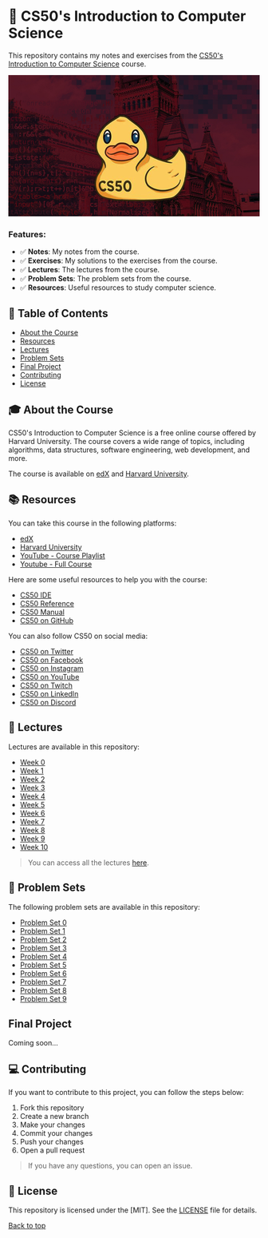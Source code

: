 # 🐤 CS50's Introduction to Computer Science
This repository contains my notes and exercises from the [CS50's Introduction to Computer Science](https://cs50.harvard.edu/x/2024/) course.

![CS50's rubber duck](./assets/cover.jpg)

### Features:

- ✅ **Notes**: My notes from the course.
- ✅ **Exercises**: My solutions to the exercises from the course.
- ✅ **Lectures**: The lectures from the course.
- ✅ **Problem Sets**: The problem sets from the course.
- ✅ **Resources**: Useful resources to study computer science.

## 📄 Table of Contents
- [About the Course](#-about-the-course)
- [Resources](#-resources)
- [Lectures](#-lectures)
- [Problem Sets](#-problem-sets)
- [Final Project](#final-project)
- [Contributing](#-contributing)
- [License](#-license)

## 🎓 About the Course

CS50's Introduction to Computer Science is a free online course offered by Harvard University. The course covers a wide range of topics, including algorithms, data structures, software engineering, web development, and more.

The course is available on [edX](https://www.edx.org/course/cs50s-introduction-to-computer-science) and [Harvard University](https://cs50.harvard.edu/x/2024/).

## 📚 Resources

You can take this course in the following platforms:

- [edX](https://www.edx.org/course/cs50s-introduction-to-computer-science)
- [Harvard University](https://cs50.harvard.edu/x/2024/)
- [YouTube - Course Playlist](https://youtube.com/playlist?list=PLhQjrBD2T381WAHyx1pq-sBfykqMBI7V4&si=QOHLPWvSKuv_n9rn)
- [Youtube - Full Course](https://youtu.be/8mAITcNt710?si=ZXAUTY5V6rR9ItRB)

Here are some useful resources to help you with the course:

- [CS50 IDE](https://ide.cs50.io/)
- [CS50 Reference](https://cs50.readthedocs.io/)
- [CS50 Manual](https://manual.cs50.io/)
- [CS50 on GitHub](https://www.github.com/cs50)

You can also follow CS50 on social media:
- [CS50 on Twitter](https://twitter.com/cs50)
- [CS50 on Facebook](https://www.facebook.com/cs50)
- [CS50 on Instagram](https://www.instagram.com/cs50/)
- [CS50 on YouTube](https://www.youtube.com/user/cs50tv)
- [CS50 on Twitch](https://www.twitch.tv/cs50tv)
- [CS50 on LinkedIn](https://www.linkedin.com/company/cs50/)
- [CS50 on Discord](https://discord.gg/cs50)

## 📖 Lectures

Lectures are available in this repository:

- [Week 0](/lectures/week-0)
- [Week 1](/lectures/week-1)
- [Week 2](/lectures/week-2)
- [Week 3](/lectures/week-3)
- [Week 4](/lectures/week-4)
- [Week 5](/lectures/week-5)
- [Week 6](/lectures/week-6)
- [Week 7](/lectures/week-7)
- [Week 8](/lectures/week-8)
- [Week 9](/lectures/week-9)
- [Week 10](/lectures/week-10)

> You can access all the lectures [here](https://cs50.harvard.edu/x/2024/weeks/).

## 📝 Problem Sets

The following problem sets are available in this repository:

- [Problem Set 0](/problems/pset-0)
- [Problem Set 1](/problems/pset-1)
- [Problem Set 2](/problems/pset-2)
- [Problem Set 3](/problems/pset-3)
- [Problem Set 4](/problems/pset-4)
- [Problem Set 5](/problems/pset-5)
- [Problem Set 6](/problems/pset-6)
- [Problem Set 7](/problems/pset-7)
- [Problem Set 8](/problems/pset-8)
- [Problem Set 9](/problems/pset-9)

## Final Project

Coming soon...

## 💻 Contributing

If you want to contribute to this project, you can follow the steps below:

1. Fork this repository
2. Create a new branch
3. Make your changes
4. Commit your changes
5. Push your changes
6. Open a pull request

> If you have any questions, you can open an issue.

## 📜 License

This repository is licensed under the [MIT]. See the [LICENSE](LICENSE) file for details.

[Back to top](#cs50)